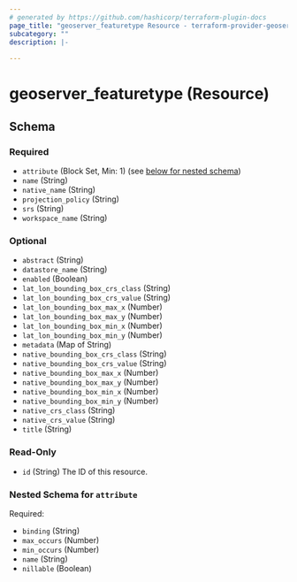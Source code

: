 ```yaml
---
# generated by https://github.com/hashicorp/terraform-plugin-docs
page_title: "geoserver_featuretype Resource - terraform-provider-geoserver"
subcategory: ""
description: |-
  
---
```


# geoserver_featuretype (Resource)





<!-- schema generated by tfplugindocs -->
## Schema

### Required

- `attribute` (Block Set, Min: 1) (see [below for nested schema](#nestedblock--attribute))
- `name` (String)
- `native_name` (String)
- `projection_policy` (String)
- `srs` (String)
- `workspace_name` (String)

### Optional

- `abstract` (String)
- `datastore_name` (String)
- `enabled` (Boolean)
- `lat_lon_bounding_box_crs_class` (String)
- `lat_lon_bounding_box_crs_value` (String)
- `lat_lon_bounding_box_max_x` (Number)
- `lat_lon_bounding_box_max_y` (Number)
- `lat_lon_bounding_box_min_x` (Number)
- `lat_lon_bounding_box_min_y` (Number)
- `metadata` (Map of String)
- `native_bounding_box_crs_class` (String)
- `native_bounding_box_crs_value` (String)
- `native_bounding_box_max_x` (Number)
- `native_bounding_box_max_y` (Number)
- `native_bounding_box_min_x` (Number)
- `native_bounding_box_min_y` (Number)
- `native_crs_class` (String)
- `native_crs_value` (String)
- `title` (String)

### Read-Only

- `id` (String) The ID of this resource.

<a id="nestedblock--attribute"></a>
### Nested Schema for `attribute`

Required:

- `binding` (String)
- `max_occurs` (Number)
- `min_occurs` (Number)
- `name` (String)
- `nillable` (Boolean)


